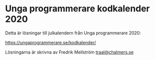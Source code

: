 # Unga programmerare kodkalender 2020

Detta är lösningar till julkalendern från Unga programmerare 2020:

https://ungaprogrammerare.se/kodkalender/

Lösningarna är skrivna av Fredrik Mellström <traal@chalmers.se>
